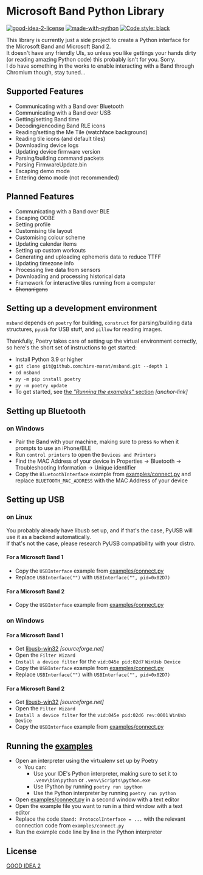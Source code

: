 # Microsoft Band Python Library

[![good-idea-2-license](https://img.shields.io/badge/license-GOOD%20IDEA%202-lightgrey?style=plastic)](#)
[![made-with-python](https://img.shields.io/badge/made%20with-Python-yellow?style=plastic)](https://www.python.org/)
[![Code style: black](https://img.shields.io/badge/code%20style-black-000000.svg?style=plastic)](https://github.com/psf/black)

This library is currently just a side project to create a Python interface for the Microsoft Band and Microsoft Band 2.  
It doesn't have any friendly UIs, so unless you like gettings your hands dirty (or reading amazing Python code) this probably isn't for you. Sorry.  
I do have something in the works to enable interacting with a Band through Chromium though, stay tuned...

## Supported Features
* Communicating with a Band over Bluetooth
* Communicating with a Band over USB
* Getting/setting Band time
* Decoding/encoding Band RLE icons
* Reading/setting the Me Tile (watchface background)
* Reading tile icons (and default tiles)
* Downloading device logs
* Updating device firmware version
* Parsing/building command packets
* Parsing FirmwareUpdate.bin
* Escaping demo mode
* Entering demo mode (not recommended)

## Planned Features
* Communicating with a Band over BLE
* Escaping OOBE
* Setting profile
* Customising tile layout
* Customising colour scheme
* Updating calendar items
* Setting up custom workouts
* Generating and uploading ephemeris data to reduce TTFF
* Updating timezone info
* Processing live data from sensors
* Downloading and processing historical data
* Framework for interactive tiles running from a computer
* ~~Shenanigans~~

## Setting up a development environment
`msband` depends on `poetry` for building, `construct` for parsing/building data structures, `pyusb` for USB stuff, and `pillow` for reading images.  

Thankfully, Poetry takes care of setting up the virtual environment correctly, so here's the short set of instructions to get started:

* Install Python 3.9 or higher
* `git clone git@github.com:hire-marat/msband.git --depth 1`
* `cd msband`
* `py -m pip install poetry`
* `py -m poetry update`
* To get started, see [the *"Running the examples"* section](#Running-the-examples) *[anchor-link]*

## Setting up Bluetooth
### on Windows
* Pair the Band with your machine, making sure to press `No` when it prompts to use an iPhone/BLE
* Run `control printers` to open the `Devices and Printers`
* Find the MAC Address of your device in Properties -> Bluetooth -> Troubleshooting Information -> Unique identifier
* Copy the `BluetoothInterface` example from [examples/connect.py](examples/connect.py) and replace `BLUETOOTH_MAC_ADDRESS` with the MAC Address of your device

## Setting up USB
### on Linux
You probably already have libusb set up, and if that's the case, PyUSB will use it as a backend automatically.  
If that's not the case, please research PyUSB compatibility with your distro.
#### For a Microsoft Band 1
* Copy the `USBInterface` example from [examples/connect.py](examples/connect.py)
* Replace `USBInterface("")` with `USBInterface("", pid=0x02D7)`
#### For a Microsoft Band 2
* Copy the `USBInterface` example from [examples/connect.py](examples/connect.py)
### on Windows
#### For a Microsoft Band 1
* Get [libusb-win32](//sourceforge.net/projects/libusb-win32/) *[sourceforge.net]*
* Open the `Filter Wizard`
* `Install a device filter` for the `vid:045e pid:02d7` `WinUsb Device`
* Copy the `USBInterface` example from [examples/connect.py](examples/connect.py)
* Replace `USBInterface("")` with `USBInterface("", pid=0x02D7)`
#### For a Microsoft Band 2
* Get [libusb-win32](//sourceforge.net/projects/libusb-win32/) *[sourceforge.net]*
* Open the `Filter Wizard`
* `Install a device filter` for the `vid:045e pid:02d6 rev:0001` `WinUsb Device`
* Copy the `USBInterface` example from [examples/connect.py](examples/connect.py)

## Running the [examples](examples)
* Open an interpreter using the virtualenv set up by Poetry
  * You can:
    * Use your IDE's Python interpreter, making sure to set it to `.venv\bin\python` or `.venv\Scripts\python.exe`
    * Use IPython by running `poetry run ipython`
    * Use the Python interpreter by running `poetry run python`
* Open [examples/connect.py](examples/connect.py) in a second window with a text editor
* Open the example file you want to run in a third window with a text editor
* Replace the code `iband: ProtocolInterface = ...` with the relevant connection code from `examples/connect.py`
* Run the example code line by line in the Python interpreter

## License
[GOOD IDEA 2](LICENSE)
